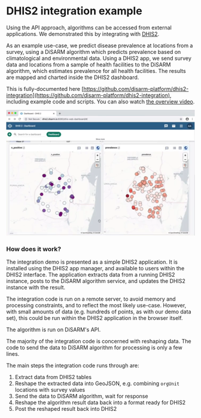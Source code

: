 # DHIS2 integration example

Using the API approach, algorithms can be accessed from external applications. We demonstrated this by integrating with [DHIS2](https://www.dhis2.org/). 

As an example use-case, we predict disease prevalence at locations from a survey, using a DiSARM algorithm which predicts prevalence based on climatological and environmental data. Using a DHIS2 app, we send survey data and locations from a sample of health facilities to the DiSARM algorithm, which estimates prevalence for all health facilities. The results are mapped and charted inside the DHIS2 dashboard.

This is fully-documented here [https://github.com/disarm-platform/dhis2-integration](https://github.com/disarm-platform/dhis2-integration), including example code and scripts. You can also watch [the overview video](https://youtu.be/osnsxEW3F2k).

![](../.gitbook/assets/screenshot-2020-05-04-at-16.44.41.png)

### How does it work?

The integration demo is presented as a simple DHIS2 application. It is installed using the DHIS2 app manager, and available to users within the DHIS2 interface. The application extracts data from a running DHIS2 instance, posts to the DiSARM algorithm service, and updates the DHIS2 instance with the result.

The integration code is run on a remote server, to avoid memory and processing constraints, and to reflect the most likely use-case. However, with small amounts of data \(e.g. hundreds of points, as with our demo data set\), this could be run within the DHIS2 application in the browser itself.

The algorithm is run on DiSARM's API.

The majority of the integration code is concerned with reshaping data. The code to send the data to DiSARM algorithm for processing is only a few lines.

The main steps the integration code runs through are:

1. Extract data from DHIS2 tables
2. Reshape the extracted data into GeoJSON, e.g. combining `orgUnit` locations with survey values
3. Send the data to DiSARM algorithm, wait for response
4. Reshape the algorithm result data back into a format ready for DHIS2
5. Post the reshaped result back into DHIS2



